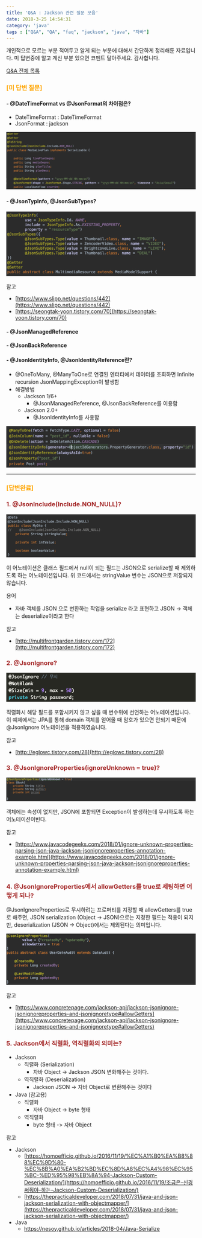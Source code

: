 ```yaml
---
title: 'Q&A : Jackson 관련 질문 모음'
date: 2018-3-25 14:54:31
category: 'java'
tags : ["Q&A", "QA", "faq", "jackson", "java", "자바"]
---
```


개인적으로 모르는 부분 적어두고 알게 되는 부분에 대해서 간단하게 정리해둔 자료입니다.
미 답변중에 알고 계신 부분 있으면 코멘트 달아주세요. 감사합니다.

[Q&A 전체 목록](https://blog.advenoh.pe.kr/java/QA-%EA%B0%9C%EB%B0%9C%EA%B4%80%EB%A0%A8-%EC%A7%88%EB%AC%B8-%EB%AA%A8%EC%9D%8C/)

### <span style="color:orange">[미 답변 질문]</span>

#### - @DateTimeFormat vs @JsonFormat의 차이점은?
* DateTimeFormat : DateTimeFormat
* JsonFormat : jackson

![](images/QA-Jackson-관련-질문-모음/image_1.png)

#### - @JsonTypInfo, @JsonSubTypes?

![](images/QA-Jackson-관련-질문-모음/image_6.png)

참고
* [https://www.slipp.net/questions/442](https://www.slipp.net/questions/442)
* [https://seongtak-yoon.tistory.com/70](https://seongtak-yoon.tistory.com/70)

#### - @JsonManagedReference
#### - @JsonBackReference

#### - @JsonIdentityInfo, @JsonIdentityReference란?

- @OneToMany, @ManyToOne로 연결된 엔터티에서 데이터를 조회하면 Infinite recursion JsonMappingException이 발생함
- 해결방법
    * Jackson 1/6+
	    * @JsonManagedReference, @JsonBackReference를 이용함
    * Jackson 2.0+
	    * @JsonIdentityInfo를 사용함

![](images/QA-Jackson-관련-질문-모음/image_5.png)

- - - -

### <span style="color:orange">[답변완료]</span>

### <span style="color:brown">1. @JsonInclude(Include.NON_NULL)?</span>

![](images/QA-Jackson-관련-질문-모음/image_4.png)

이 어노테이션은 클래스 필드에서 null이 되는 필드는 JSON으로 serialize할 때 제외하도록 하는 어노테이션입니다. 위 코드에서는 stringValue 변수는 JSON으로 저장되지 않습니다.

용어
* 자바 객체를 JSON 으로 변환하는 작업을 serialize 라고 표현하고 JSON -> 객체는 deserialize이라고 한다

참고
* [http://multifrontgarden.tistory.com/172](http://multifrontgarden.tistory.com/172)

### <span style="color:brown">2. @JsonIgnore?</span>

![](images/QA-Jackson-관련-질문-모음/image_2.png)

직렬화시 해당 필드를 포함시키지 않고 싶을 때 변수위에 선언하는 어노테이션입니다. 이 예제에서는 JPA를 통해 domain 객체를 얻어올 때 암호가 있으면 안되기 때문에 @JsonIgnore 어노테이션을 적용하였습니다.

참고

* [http://eglowc.tistory.com/28](http://eglowc.tistory.com/28)

### <span style="color:brown">3. @JsonIgnoreProperties(ignoreUnknown = true)?</span>

![](images/QA-Jackson-관련-질문-모음/image_7.png)

객체에는 속성이 없지만, JSON에 포함되면 Exception이 발생하는데 무시하도록 하는 어노테이션이빈다.

참고
* [https://www.javacodegeeks.com/2018/01/ignore-unknown-properties-parsing-json-java-jackson-jsonignoreproperties-annotation-example.html](https://www.javacodegeeks.com/2018/01/ignore-unknown-properties-parsing-json-java-jackson-jsonignoreproperties-annotation-example.html)

### <span style="color:brown">4. @JsonIgnoreProperties에서 allowGetters를 true로 세팅하면 어떻게 되나?</span>

@JsonIgnoreProperties로 무시하려는 프로퍼티를 지정할 때 allowGetters를 true로 해주면, JSON serialization (Object -> JSON)으로는 지정한 필드는 적용이 되지만, deserialization (JSON -> Object)에서는 제외된다는 의미입니다.

![](images/QA-Jackson-관련-질문-모음/image_3.png)

참고
* [https://www.concretepage.com/jackson-api/jackson-jsonignore-jsonignoreproperties-and-jsonignoretype#allowGetters](https://www.concretepage.com/jackson-api/jackson-jsonignore-jsonignoreproperties-and-jsonignoretype#allowGetters)

### <span style="color:brown">5. Jackson에서 직렬화, 역직렬화의 의미는?</span>

- Jackson
  - 직렬화 (Serialization)
    - 자바 Object -> Jackson JSON 변화해주는 것이다.
  - 역직렬화 (Deserialization)
    - Jackson JSON -> 자바 Object로 변환해주는 것이다
- Java (참고용)
  - 직렬화
    - 자바 Object -> byte 형태
  - 역직렬화
    - byte 형태 -> 자바 Object

참고

- Jackson
	- [https://homoefficio.github.io/2016/11/19/%EC%A1%B0%EA%B8%88%EC%9D%80-%EC%8B%A0%EA%B2%BD%EC%8D%A8%EC%A4%98%EC%95%BC-%ED%95%98%EB%8A%94-Jackson-Custom-Deserialization/](https://homoefficio.github.io/2016/11/19/조금은-신경써줘야-하는-Jackson-Custom-Deserialization/)
	- [https://thepracticaldeveloper.com/2018/07/31/java-and-json-jackson-serialization-with-objectmapper/](https://thepracticaldeveloper.com/2018/07/31/java-and-json-jackson-serialization-with-objectmapper/)
- Java
  - https://nesoy.github.io/articles/2018-04/Java-Serialize